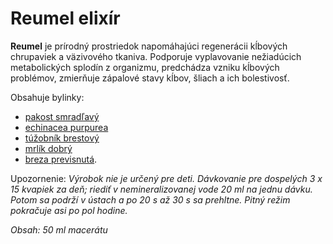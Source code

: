Reumel elixír
=============

**Reumel** je prírodný prostriedok napomáhajúci regenerácii kĺbových chrupaviek
a väzivového tkaniva. Podporuje vyplavovanie nežiadúcich metabolických splodín z
organizmu, predchádza vzniku kĺbových problémov, zmierňuje zápalové stavy kĺbov,
šliach a ich bolestivosť.

Obsahuje bylinky:

* [pakost smradľavý](../bylinky/pakost-smradlavy)
* [echinacea purpurea](../bylinky/echinacea-purpurea)
* [túžobník brestový](../bylinky/tuzobnik-brestovy)
* [mrlík dobrý](../bylinky/mrlik-dobry)
* [breza previsnutá](../bylinky/breza-previsnuta).

Upozornenie: *Výrobok nie je určený pre deti. Dávkovanie pre dospelých 3 x 15
kvapiek za deň; riediť v nemineralizovanej vode 20 ml na jednu dávku. Potom sa
podrží v ústach a po 20 s až 30 s sa prehltne. Pitný režim pokračuje asi po pol
hodine.*

*Obsah: 50 ml macerátu*

